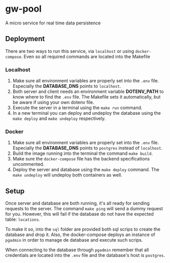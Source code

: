 # gw-pool
A micro service for real time data persistence

## Deployment

There are two ways to run this service, via `localhost` or using `docker-compose`. Even so all required commands are located into the Makefile

### Localhost
1. Make sure all environment variables are properly set into the `.env` file. Especially the __DATABASE_DNS__ points to `localhost`.
1. Both server and client needs an environment variable __DOTENV_PATH__ to know where to find the `.env` file. The Makefile sets it automatically, but be aware if using your own dotenv file.
1. Execute the server in a terminal using the `make run` command.
1. In a new terminal you can deploy and undeploy the database using the `make deploy` and `make undeploy` respectively. 

### Docker
1. Make sure all environment variables are properly set into the `.env` file. Especially the __DATABASE_DNS__ points to `postgres` instead of `localhost`.
1. Build the image running into the terminal the command `make build`.
1. Make sure the `docker-compose` file has the backend specifications uncommented.
1. Deploy the server and database using the `make deploy` command. The `make undeploy` will undeploy both containers as well.

## Setup

Once server and database are both running, it's all ready for sending requests to the server. The command `make ping` will send a dummy request for you. However, this will fail if the database do not have the expected table: `locations`.

To make it so, into the `sql` folder are provided both sql scrips to create the database and drop it. Also, the docker-compose deploys an instance of `pgadmin` in order to manage de database and execute such scrips.

When connecting to the database through `pgadmin` remember that all credentials are located into the `.env` file and the database's host is `postgres`. 